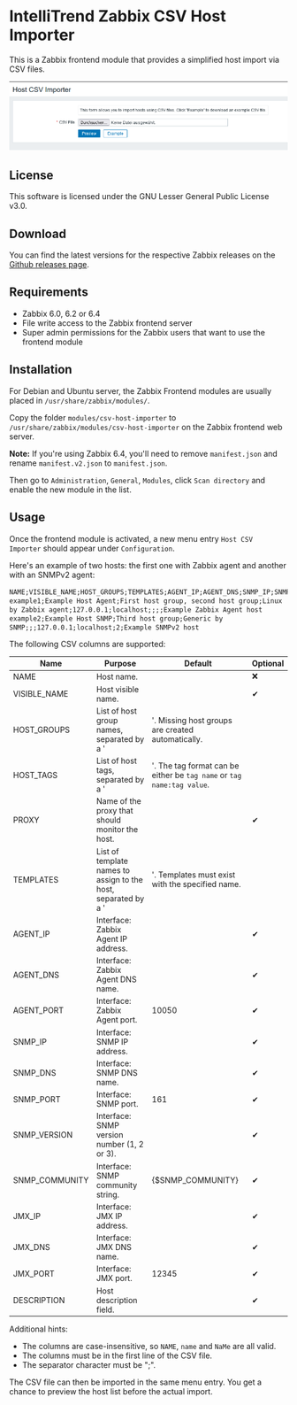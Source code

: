 # IntelliTrend Zabbix CSV Host Importer

This is a Zabbix frontend module that provides a simplified host import via CSV files.

![csv-host-importer](./images/csv-host-importer.png)

## License

This software is licensed under the GNU Lesser General Public License v3.0.

## Download

You can find the latest versions for the respective Zabbix releases on the [Github releases page](https://github.com/intellitrend/zabbix-csv-host-import-module/releases).

## Requirements

- Zabbix 6.0, 6.2 or 6.4
- File write access to the Zabbix frontend server
- Super admin permissions for the Zabbix users that want to use the frontend module

## Installation

For Debian and Ubuntu server, the Zabbix Frontend modules are usually placed in ``/usr/share/zabbix/modules/``.

Copy the folder `modules/csv-host-importer` to `/usr/share/zabbix/modules/csv-host-importer` on the Zabbix frontend web server.

**Note:** If you're using Zabbix 6.4, you'll need to remove `manifest.json` and rename `manifest.v2.json` to `manifest.json`.

Then go to `Administration`, `General`, `Modules`, click `Scan directory` and enable the new module in the list.

## Usage

Once the frontend module is activated, a new menu entry `Host CSV Importer` should appear under `Configuration`.

Here's an example of two hosts: the first one with Zabbix agent and another with an SNMPv2 agent:
```
NAME;VISIBLE_NAME;HOST_GROUPS;TEMPLATES;AGENT_IP;AGENT_DNS;SNMP_IP;SNMP_DNS;SNMP_VERSION;DESCRIPTION
example1;Example Host Agent;First host group, second host group;Linux by Zabbix agent;127.0.0.1;localhost;;;;Example Zabbix Agent host
example2;Example Host SNMP;Third host group;Generic by SNMP;;;127.0.0.1;localhost;2;Example SNMPv2 host
```

The following CSV columns are supported:

| Name           | Purpose                                                      | Default | Optional |
| -------------- | ------------------------------------------------------------ | ------- | -------- |
| NAME           | Host name.                                                   |         | ❌        |
| VISIBLE_NAME   | Host visible name.                                           |         | ✔        |
| HOST_GROUPS    | List of host group names, separated by a '|'. Missing host groups are created automatically. |         | ❌        |
| HOST_TAGS      | List of host tags, separated by a '|'. The tag format can be either be ``tag name`` or ``tag name:tag value``. |         | ✔        |
| PROXY          | Name of the proxy that should monitor the host.              |         | ✔        |
| TEMPLATES      | List of template names to assign to the host, separated by a '|'. Templates must exist with the specified name. |         | ✔        |
| AGENT_IP       | Interface: Zabbix Agent IP address.                          |         | ✔        |
| AGENT_DNS      | Interface: Zabbix Agent DNS name.                            |         | ✔        |
| AGENT_PORT     | Interface: Zabbix Agent port.                                | 10050   | ✔        |
| SNMP_IP        | Interface: SNMP IP address.                                  |         | ✔        |
| SNMP_DNS       | Interface: SNMP DNS name.                                    |         | ✔        |
| SNMP_PORT      | Interface: SNMP port.                                        | 161     | ✔        |
| SNMP_VERSION   | Interface: SNMP version number (1, 2 or 3).                  |         | ✔        |
| SNMP_COMMUNITY | Interface: SNMP community string.                            | {$SNMP_COMMUNITY} | ✔        |
| JMX_IP         | Interface: JMX IP address.                                   |         | ✔        |
| JMX_DNS        | Interface: JMX DNS name.                                     |         | ✔        |
| JMX_PORT       | Interface: JMX port.                                         | 12345   | ✔        |
| DESCRIPTION    | Host description field.                                      |         | ✔        |

Additional hints:

* The columns are case-insensitive, so ``NAME``, ``name`` and ``NaMe`` are all valid.
* The columns must be in the first line of the CSV file.
* The separator character must be ";".

The CSV file can then be imported in the same menu entry. You get a chance to preview the host list before the actual import.

